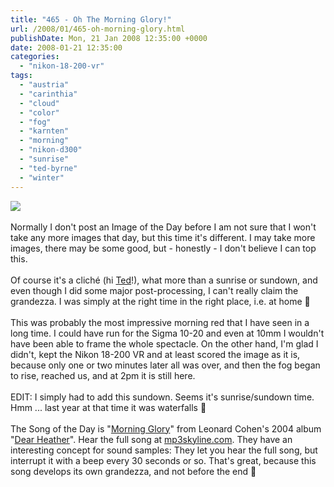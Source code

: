 ```yaml
---
title: "465 - Oh The Morning Glory!"
url: /2008/01/465-oh-morning-glory.html
publishDate: Mon, 21 Jan 2008 12:35:00 +0000
date: 2008-01-21 12:35:00
categories: 
  - "nikon-18-200-vr"
tags: 
  - "austria"
  - "carinthia"
  - "cloud"
  - "color"
  - "fog"
  - "karnten"
  - "morning"
  - "nikon-d300"
  - "sunrise"
  - "ted-byrne"
  - "winter"
---
```

<a href="https://d25zfm9zpd7gm5.cloudfront.net/1200x1200/2008/20080121_072755_ps.jpg" target="_blank"><img src="https://d25zfm9zpd7gm5.cloudfront.net/0600x0600/2008/20080121_072755_ps.jpg"/></a><br/><br/>Normally I don't post an Image of the Day before I am not sure that I won't take any more images that day, but this time it's different. I may take more images, there may be some good, but - honestly - I don't believe I can top this.<br/><br/>Of course it's a cliché (hi <a href="http://imagefiction.blogspot.com/2008/01/fabulous-fotos-not.html" target="_blank">Ted</a>!), what more than a sunrise or sundown, and even though I did some major post-processing, I can't really claim the grandezza. I was simply at the right time in the right place, i.e. at home 🙂<br/><br/>This was probably the most impressive morning red that I have seen in a long time. I could have run for the Sigma 10-20 and even at 10mm I wouldn't have been able to frame the whole spectacle. On the other hand, I'm glad I didn't, kept the Nikon 18-200 VR and at least scored the image as it is, because only one or two minutes later all was over, and then the fog began to rise, reached us, and at 2pm it is still here.<br/><br/><a href="https://d25zfm9zpd7gm5.cloudfront.net/1200x1200/2008/20080121_165907_ps.jpg" target="_blank"><img alt="" border="0" src="https://d25zfm9zpd7gm5.cloudfront.net/0150x0150/2008/20080121_165907_ps.jpg" style="margin: 0pt 0px 0pt 10px; float: right;"/></a> EDIT: I simply had to add this sundown. Seems it's sunrise/sundown time. Hmm ... last year at that time it was waterfalls 🙂<br/><br/>The Song of the Day is "<a href="http://www.azlyrics.com/lyrics/leonardcohen/morningglory.html" target="_blank">Morning Glory</a>" from Leonard Cohen's 2004 album "<a href="http://www.amazon.com/Dear-Heather-Leonard-Cohen/dp/B0002MPTDO" target="_blank">Dear Heather</a>". Hear the full song at <a href="http://mp3skyline.com/rid-0xcaa5-leonard-cohen_-_morning-glory_-_album-mp3-download.htm" target="_blank">mp3skyline.com</a>. They have an interesting concept for sound samples: They let you hear the full song, but interrupt it with a beep every 30 seconds or so. That's great, because this song develops its own grandezza, and not before the end 🙂
